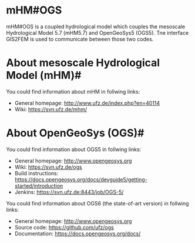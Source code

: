 # mHM\#OGS #

mHM\#OGS is a coupled hydrological model which couples the mesoscale Hydrological Model 5.7 (mHM5.7) and OpenGeoSys5 (OGS5). Tne interface GIS2FEM is used to communicate between those two codes.

# About mesoscale Hydrological Model (mHM)#

You could find information about mHM in follwing links:
- General homepage: http://www.ufz.de/index.php?en=40114
- Wiki: https://svn.ufz.de/mhm/

# About OpenGeoSys (OGS)#

You could find information about OGS5 in follwing links:
- General homepage: http://www.opengeosys.org
- Wiki: https://svn.ufz.de/ogs
- Build instructions: https://docs.opengeosys.org/docs/devguide5/getting-started/introduction
- Jenkins: https://svn.ufz.de:8443/job/OGS-5/

You could find information about OGS6 (the state-of-art version) in follwing links:

- General homepage: http://www.opengeosys.org
- Source code: https://github.com/ufz/ogs
- Documentation: https://docs.opengeosys.org/docs/

